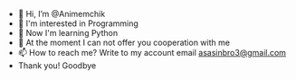 - 👋 Hi, I’m @Animemchik
- 👀 I'm interested in Programming
- 🌱 Now I'm learning Python
- 💞️ At the moment I can not offer you cooperation with me
- 📫 How to reach me? Write to my account email asasinbro3@gmail.com 
- Thank you! Goodbye
